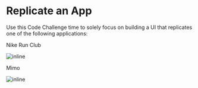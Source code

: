 # Replicate an App

Use this Code Challenge time to solely focus on building a UI that replicates one of the following applications:

Nike Run Club

![inline](../slide_images/nike_app.png)

Mimo

![inline](../slide_images/mimo_app.png)
